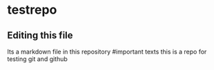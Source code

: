 # testrepo

## Editing this file

Its a markdown file in this repository 
#important texts
this is a repo for testing git and github
